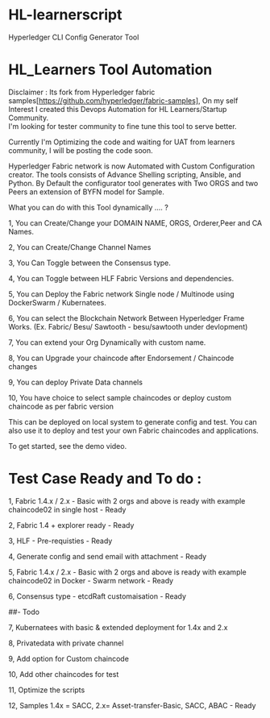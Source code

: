 # HL-learnerscript
Hyperledger CLI Config Generator Tool   

# HL_Learners Tool Automation

Disclaimer : Its fork from Hyperledger fabric samples[https://github.com/hyperledger/fabric-samples],  On my self Interest I created this Devops Automation for HL Learners/Startup Community.  
I'm looking for tester community to fine tune this tool  to serve better. 

Currently I'm Optimizing the code and waiting for UAT from learners community, I will be posting the code soon.  

Hyperledger Fabric network is now Automated with Custom Configuration creator. The tools consists of Advance Shelling scripting, Ansible, and Python. By Default the configurator tool generates with Two ORGS and two Peers an extension of BYFN model for Sample. 

What you can do with this Tool dynamically .... ?

1, You can Create/Change your DOMAIN NAME, ORGS, Orderer,Peer and CA Names.

2, You can Create/Change Channel Names 

3, You Can Toggle between the Consensus type.

4, You can Toggle between HLF Fabric Versions and dependencies.

5, You can Deploy the Fabric network Single node / Multinode using DockerSwarm / Kubernatees.

6, You can select the Blockchain Network Between Hyperledger Frame Works. (Ex. Fabric/ Besu/ Sawtooth - besu/sawtooth under devlopment)

7, You can extend your Org Dynamically with custom name.

8, You can Upgrade your chaincode after Endorsement / Chaincode changes

9, You can deploy Private Data channels 

10, You have choice to select sample chaincodes or deploy custom chaincode as per fabric version

This can be deployed on local system to generate config and test. You can also use it to deploy and test your own Fabric chaincodes and applications. 

To get started, see the demo video.

# Test Case Ready and To do :

1, Fabric 1.4.x / 2.x - Basic with 2 orgs and above is ready with example chaincode02 in single host  - Ready

2, Fabric 1.4  + explorer ready - Ready

3, HLF - Pre-requisties - Ready

4, Generate config and send email with attachment - Ready

5, Fabric 1.4.x / 2.x - Basic with 2 orgs and above is ready with example chaincode02 in Docker - Swarm network - Ready

6, Consensus type - etcdRaft customaisation - Ready 

##- Todo

7, Kubernatees with basic  & extended deployment for 1.4x and 2.x

8, Privatedata with private channel

9, Add option for Custom chaincode

10, Add other chaincodes for test

11, Optimize the scripts

12, Samples 1.4x = SACC, 2.x= Asset-transfer-Basic, SACC, ABAC -  Ready 

